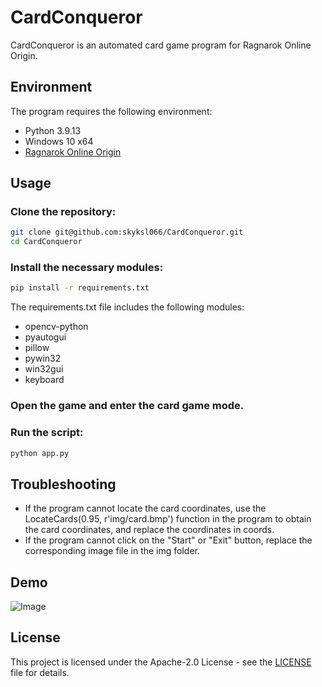 # CardConqueror
CardConqueror is an automated card game program for Ragnarok Online Origin.

## Environment
The program requires the following environment:
- Python 3.9.13
- Windows 10 x64
- [Ragnarok Online Origin]()

## Usage
### Clone the repository:
```bash
git clone git@github.com:skyksl066/CardConqueror.git
cd CardConqueror
```
### Install the necessary modules:
```bash
pip install -r requirements.txt
```
The requirements.txt file includes the following modules:
- opencv-python
- pyautogui
- pillow
- pywin32
- win32gui
- keyboard

### Open the game and enter the card game mode.
### Run the script:
```bash
python app.py
```

## Troubleshooting
- If the program cannot locate the card coordinates, use the LocateCards(0.95, r'img/card.bmp') function in the program to obtain the card coordinates, and replace the coordinates in coords.
- If the program cannot click on the "Start" or "Exit" button, replace the corresponding image file in the img folder.

## Demo
![Image](https://github.com/skyksl066/CardConqueror/raw/main/img/sample.gif?raw=true)

## License
This project is licensed under the Apache-2.0 License - see the [LICENSE](https://github.com/skyksl066/CardConqueror/blob/main/LICENSE) file for details.